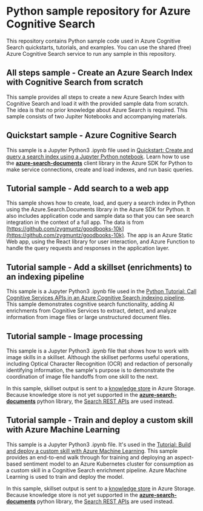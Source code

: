 # Python sample repository for Azure Cognitive Search

This repository contains Python sample code used in Azure Cognitive Search quickstarts, tutorials, and examples. You can use the shared (free) Azure Cognitive Search service to run any sample in this repository.

## All steps sample - Create an Azure Search Index with Cognitive Search from scratch

This sample provides all steps to create a new Azure Search Index with Cognitive Search and load it with the provided sample data from scratch. The idea is that no prior knowledge about Azure Search is required. This sample consists of two Jupiter Notebooks and accompanying materials. 

## Quickstart sample - Azure Cognitive Search

This sample is a Jupyter Python3 .ipynb file used in [Quickstart: Create and query a search index using a Jupyter Python notebook](https://docs.microsoft.com/azure/search/search-get-started-python). Learn how to use the [**azure-search-documents**](https://docs.microsoft.com/python/api/overview/azure/search-documents-readme) client library in the Azure SDK for Python to make service connections, create and load indexes, and run basic queries.

## Tutorial sample - Add search to a web app

This sample shows how to create, load, and query a search index in Python using the Azure.Search.Documents library in the Azure SDK for Python. It also includes application code and sample data so that you can see search integration in the context of a full app. The data is from [https://github.com/zygmuntz/goodbooks-10k](https://github.com/zygmuntz/goodbooks-10k). The app is an Azure Static Web app, using the React library for user interaction, and Azure Function to handle the query requests and responses in the application layer.

## Tutorial sample - Add a skillset (enrichments) to an indexing pipeline

This sample is a Jupyter Python3 .ipynb file used in the [Python Tutorial: Call Cognitive Services APIs in an Azure Cognitive Search indexing pipeline](https://docs.microsoft.com/azure/search/cognitive-search-tutorial-blob-python). This sample demonstrates cognitive search functionality, adding AI enrichments from Cognitive Services to extract, detect, and analyze information from image files or large unstructured document files.

## Tutorial sample - Image processing

This sample is a Jupyter Python3 .ipynb file that shows how to work with image skills in a skillset. Although the skillset performs useful operations, including Optical Character Recognition (OCR) and redaction of personally identifying information, the sample's purpose is to demonstrate the coordination of image file handoffs from one skill to the next.

In this sample, skillset output is sent to a [knowledge store](https://docs.microsoft.com/azure/search/knowledge-store-concept-intro) in Azure Storage. Because knowledge store is not yet supported in the [**azure-search-documents**](https://docs.microsoft.com/python/api/overview/azure/search-documents-readme) python library, the [Search REST APIs](https://docs.microsoft.com/rest/api/searchservice/) are used instead.

## Tutorial sample - Train and deploy a custom skill with Azure Machine Learning

This sample is a Jupyter Python3 .ipynb file. It's used in the [Tutorial: Build and deploy a custom skill with Azure Machine Learning](https://docs.microsoft.com/azure/search/cognitive-search-tutorial-aml-custom-skill). This sample provides an end-to-end walk through for training and deploying an aspect-based sentiment model to an Azure Kubernetes cluster for consumption as a custom skill in a Cognitive Search enrichment pipeline. Azure Machine Learning is used to train and deploy the model.

In this sample, skillset output is sent to a [knowledge store](https://docs.microsoft.com/azure/search/knowledge-store-concept-intro) in Azure Storage. Because knowledge store is not yet supported in the [**azure-search-documents**](https://docs.microsoft.com/python/api/overview/azure/search-documents-readme) python library, the [Search REST APIs](https://docs.microsoft.com/rest/api/searchservice/) are used instead.